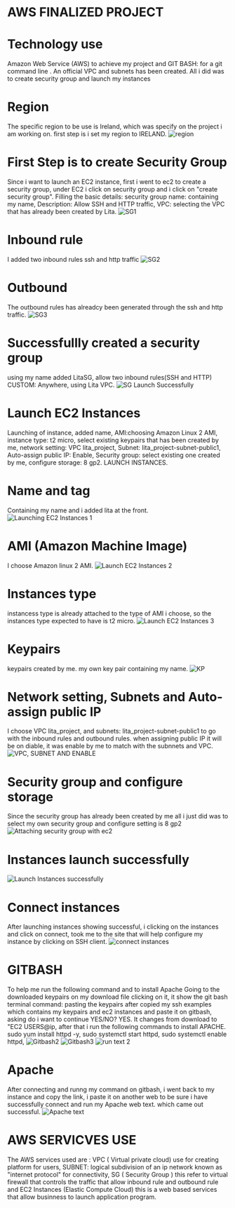 # AWS FINALIZED PROJECT
# Technology use
Amazon Web Service (AWS) to achieve my project and GIT BASH: for a git command line .
An official VPC and subnets has been created. All i did was to create security group and launch my instances
# Region
The specific region to be use is Ireland, which was specify on the project i am working on. first step is i set my region to IRELAND.
![region](https://github.com/Haabee-theArik1/AWS-Web-Application-Project/blob/main/region.gif)
# First Step is to create Security Group
Since i want to launch an EC2 instance, first i went to ec2 to create a security group, under EC2 i click on security group and i click on "create security group". Filling the basic details: security group name: containing my name, Description: Allow SSH and HTTP traffic, VPC: selecting the VPC that has already been created by Lita.
![SG1](https://github.com/Haabee-theArik1/AWS-Web-Application-Project/blob/main/SG%201.gif)
 # Inbound rule
 I added two inbound rules ssh and http traffic
 ![SG2](https://github.com/Haabee-theArik1/AWS-Web-Application-Project/blob/main/SG%202.gif)
 # Outbound
 The outbound rules has alreadcy been generated through the ssh and http traffic.
 ![SG3](https://github.com/Haabee-theArik1/AWS-Web-Application-Project/blob/main/SG%203.gif)
 # Successfullly created a security group
 using my name added LitaSG, allow two inbound rules(SSH and HTTP) CUSTOM: Anywhere, using Lita VPC.
 ![SG Launch Successfully](https://github.com/Haabee-theArik1/AWS-Web-Application-Project/blob/main/SG%20Created%20successfully.gif)
 # Launch EC2 Instances
 Launching of instance, added name, AMI:choosing Amazon Linux 2 AMI, instance type: t2 micro, select existing keypairs that has been created by me, network setting: VPC lita_project, Subnet: lita_project-subnet-public1, Auto-assign public IP: Enable, Security group: select existing one created by me, configure storage: 8 gp2. LAUNCH INSTANCES.
# Name and tag
Containing my name and i added lita at the front.
![Launching EC2 Instances 1](https://github.com/Haabee-theArik1/AWS-Web-Application-Project/blob/main/Launching%20EC2%20instances%201.gif)
# AMI (Amazon Machine Image)
I choose Amazon linux 2 AMI.
![Launch EC2 Instances 2](https://github.com/Haabee-theArik1/AWS-Web-Application-Project/blob/main/Launching%20EC2%20instances%202.gif)
# Instances type
instancess type is already attached to the type of AMI i choose, so the instances type expected to have is t2 micro.
![Launch EC2 Instances 3](https://github.com/Haabee-theArik1/AWS-Web-Application-Project/blob/main/Launching%20EC2%20instances%203.gif)
# Keypairs
keypairs created by me. my own key pair containing my name.
![KP](https://github.com/Haabee-theArik1/AWS-Web-Application-Project/blob/main/KP%20.gif)
# Network setting, Subnets and Auto-assign public IP
I choose VPC lita_project, and subnets: lita_project-subnet-public1 to go with the inbound rules and outbound rules. when assigning public IP it will be on diable, it was enable by me to match with the subnnets and VPC.
![VPC, SUBNET AND ENABLE](https://github.com/Haabee-theArik1/AWS-Web-Application-Project/blob/main/VPC%2C%20SUBNET%20and%20ENABLE.gif)
# Security group and configure storage
Since the security group has already been created by me all i just did was to select my own security group and configure setting is 8 gp2
![Attaching security group with ec2](https://github.com/Haabee-theArik1/AWS-Web-Application-Project/blob/main/Attaching%20security%20group%20with%20ec2.gif)
# Instances launch successfully
![ Launch Instances successfully](https://github.com/Haabee-theArik1/AWS-Web-Application-Project/blob/main/Instances%20launch%20successfully.gif)
# Connect instances
After launching instances showing successful, i clicking on the instances and click on connect, took me to the site that will help configure my instance by clicking on SSH client.
![connect instances](https://github.com/Haabee-theArik1/AWS-Web-Application-Project/blob/main/Connect%20to%20instances.gif)
# GITBASH
To help me run the following command and to install Apache 
Going to the downloaded keypairs on my download file clicking on it, it show the git bash terminal command: pasting the keypairs after copied my ssh examples which contains my keypairs and ec2 instances and paste it on gitbash, asking do i want to continue YES/NO? YES. It changes from download to "EC2 USERS@ip, after that i run the following commands to install APACHE.
sudo yum install httpd -y, 
sudo systemctl start httpd, 
sudo systemctl enable httpd,
![Gitbash2](https://github.com/Haabee-theArik1/AWS-Web-Application-Project/blob/main/git%20bash%20step%202.gif)
![Gitbash3](https://github.com/Haabee-theArik1/AWS-Web-Application-Project/blob/main/git%20bash%20step%203.gif)
![run text 2](https://github.com/Haabee-theArik1/AWS-Web-Application-Project/blob/main/run%20text%202.gif)
# Apache 
After connecting and runng my command on gitbash, i went back to my instance and copy the link, i paste it on another web to be sure i have successfully connect and run my Apache web text. which came out successful.
![ Apache text](https://github.com/Haabee-theArik1/AWS-Web-Application-Project/blob/main/Text%20Apache%20.gif)
# AWS SERVICVES USE
The AWS services used are : VPC ( Virtual private cloud) use for creating platform for users, SUBNET: logical subdivision of an ip network known as "internet protocol" for connectivity, SG ( Security Group ) this refer to virtual firewall that controls the traffic that allow inbound rule and outbound rule and EC2 Instances (Elastic Compute Cloud) this is a web based services that allow businness to launch application program.

